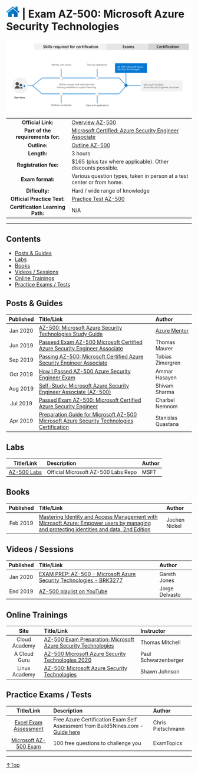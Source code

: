 # [![Home](/img/home.png)](certifications.md "Overview Certifications") | Exam AZ-500: Microsoft Azure Security Technologies
![Cert](/img/az-500.png)

|                                   |                                                                                                                                         |
| :-------------------------------: | :-------------------------------------------------------------------------------------------------------------------------------------- |
|        **Official Link:**         | [Overview AZ-500](https://docs.microsoft.com/en-us/learn/certifications/exams/az-500)                                                   |
| **Part of the requirements for:** | [Microsoft Certified: Azure Security Engineer Associate](https://docs.microsoft.com/en-us/learn/certifications/azure-security-engineer) |
|           **Outline:**            | [Outline AZ-500](https://query.prod.cms.rt.microsoft.com/cms/api/am/binary/RE3VC70)                                                     |
|            **Length:**            | 3 hours                                                                                                                                 |
|       **Registration fee:**       | $165 (plus tax where applicable).  Other discounts possible.                                                                            |
|         **Exam format:**          | Various question types, taken in person at a test center or from home.                                                                  |
|          **Dificulty:**           | Hard / wide range of knowledge                                                                                                          |
|    **Official Practice Test:**    | [Practice Test AZ-500](https://www.mindhub.com/p/MU-AZ-500)                                                                             |
| **Certification Learning Path:**  | N/A                                                                                                                                     |


___

## Contents
- [Posts & Guides](#posts-&-guides)
- [Labs](#labs)
- [Books](#books)
- [Videos / Sessions](#videos-/-sessions)
- [Online Trainings](#online-trainings)
- [Practice Exams / Tests](#practice-exams-/-tests)


## Posts & Guides
| Published | Title/Link                                                                                                                                                                                                                | Author                                             |
| :-------: | :------------------------------------------------------------------------------------------------------------------------------------------------------------------------------------------------------------------------ | :------------------------------------------------- |
| Jan 2020  | [AZ-500: Microsoft Azure Security Technologies Study Guide](https://github.com/AzureMentor/Azure-AZ-500-Study-Guide)                                                                                                      | [Azure Mentor](https://azurementor.wordpress.com/) |
| Jun 2019  | [Passesd Exam AZ-500 Microsoft Certified Azure Security Engineer Associate](https://www.thomasmaurer.ch/2019/06/exam-az-500-azure-security-engineer-associate/)                                                           | Thomas Maurer                                      |
| Sep 2019  | [Passing AZ-500: Microsoft Certified Azure Security Engineer Associate](https://zimmergren.net/passing-az-500-microsoft-certified-azure-security-engineer-associate/)                                                     | Tobias Zimergren                                   |
| Oct 2019  | [How I Passed AZ-500 Azure Security Engineer Exam](https://blog.ahasayen.com/az-500-azure-security-engineer-exam/)                                                                                                        | Ammar Hasayen                                      |
| Aug 2019  | [Self-Study: Microsoft Azure Security Engineer Associate (AZ-500)](https://medium.com/deep-ai/self-study-microsoft-azure-security-engineer-associate-az-500-a57b559cb123)                                                 | Shivam Sharma                                      |
| Jul 2019  | [Passed Exam AZ-500: Microsoft Certified Azure Security Engineer](https://charbelnemnom.com/2019/07/passed-exam-az-500-microsoft-azure-security-engineer-security-azure-mslearning/)                                      | Charbel Nemnom                                     |
| Apr 2019  | [Preparation Guide for Microsoft AZ-500 Microsoft Azure Security Technologies Certification](https://stanislas.io/2019/04/25/preparation-guide-for-microsoft-az-500-microsoft-azure-security-technologies-certification/) | Stanislas Quastana                                 |

## Labs
|                                Title/Link                                 | Description                         | Author |
| :-----------------------------------------------------------------------: | :---------------------------------- | :----- |
| [AZ-500 Labs](https://github.com/MicrosoftLearning/AZ-500-Azure-Security) | Official Microsoft AZ-500 Labs Repo | MSFT   |


## Books
| Published | Title/Link                                                                                                                                                                                                                      | Author        |
| :-------: | :------------------------------------------------------------------------------------------------------------------------------------------------------------------------------------------------------------------------------ | :------------ |
| Feb 2019  | [Mastering Identity and Access Management with Microsoft Azure: Empower users by managing and protecting identities and data, 2nd Edition](https://www.amazon.com/Mastering-Identity-Access-Management-Microsoft/dp/1789132304) | Jochen Nickel |


## Videos / Sessions
| Published | Title/Link                                                                                                         | Author         |
| :-------: | :----------------------------------------------------------------------------------------------------------------- | :------------- |
| Jan 2020  | [EXAM PREP: AZ-500 - Microsoft Azure Security Technologies - BRK3277](https://www.youtube.com/watch?v=s_LARoPp9Tk) | Gareth Jones   |
| End 2019  | [AZ-500 playlist on YouTube](https://www.youtube.com/playlist?list=PLhnm7faFWPUyq5BLLvb3JsbNs_BxPH6n2)             | Jorge Delvasto |


## Online Trainings
|     Site      | Title/Link                                                                                                                                                                   | Instructor           |
| :-----------: | :--------------------------------------------------------------------------------------------------------------------------------------------------------------------------- | :------------------- |
| Cloud Academy | [AZ-500 Exam Preparation: Microsoft Azure Security Technologies](https://cloudacademy.com/learning-paths/az-500-exam-preparation-microsoft-azure-security-technologies-650/) | Thomas Mitchell      |
| A Cloud Guru  | [AZ-500 Microsoft Azure Security Technologies 2020](https://acloud.guru/learn/az-500-microsoft-azure-security-technologies)                                                  | Paul Schwarzenberger |
| Linux Academy | [AZ-500: Microsoft Azure Security Technologies](https://linuxacademy.com/course/az-500-microsoft-azure-security-technologies/)                                               | Shawn Johnson        |


## Practice Exams / Tests
|                                                                        Title/Link                                                                        | Description                                                                                                                                     | Author            |
| :------------------------------------------------------------------------------------------------------------------------------------------------------: | :---------------------------------------------------------------------------------------------------------------------------------------------- | :---------------- |
| [Excel Exam Assessment](https://github.com/Build5Nines/exam-assessments/blob/master/Assessments/Exam-Msft-AZ-500-Self-Assessment-Build5Nines.xlsx?raw=1) | Free Azure Certification Exam Self Assessment from Build5Nines.com  - [Guide here](https://build5nines.com/free-oss-exam-self-assessment-tool/) | Chris Pietschmann |
|                                       [Microsoft AZ-500 Exam](https://www.examtopics.com/exams/microsoft/az-500/)                                        | 100 free questions to challenge you                                                                                                             | ExamTopics        |

___
 <a href="#top" title="Back to the top.">↑Top</a>
